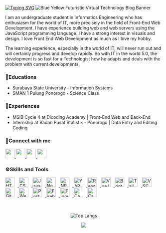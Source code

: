 <a href="https://git.io/typing-svg"><img src="https://readme-typing-svg.demolab.com?font=Noto+Sans&size=30&pause=1000&color=F7F7F7&center=true&width=1000&lines=👨🏻‍🎓+Student+at+Surabaya+State+University;💻+Informatics+Engineering;👨🏻‍💻+Information+Systems;⚛+Junior+Front-End+Web+Developer;🌐+Web+Development+Enthusiast;I+%F0%9F%92%9B+Javascript" alt="Typing SVG" /></a>
![Blue Yellow Futuristic Virtual Technology Blog Banner](https://github.com/VickyPratama87/VickyPratama87/assets/92003802/00a69b10-f009-4e77-9871-59e8db8e7fba)

I am an undergraduate student in Informatics Engineering who has enthusiasm for the world of IT, more precisely in the field of Front-End Web Development. I have experience building web and web servers using the JavaScript programming language. I have a strong interest in visuals and design. I love Front End Web Development as much as I love my hobby. 

The learning experience, especially in the world of IT, will never run out and will certainly progress and develop rapidly. So with IT in the world 5.0, the development is so fast for a Technologist how he adapts and deals with the problem with current developments.

<h3 align="left">🏫Educations</h3>
<ul>
  <li>Surabaya State University - Information Systems</li>
  <li>SMAN 1 Pulung Ponorogo - Science Class</li>
</ul>

<h3 align="left">📍Experiences</h3>
<ul>
  <li>MSIB Cycle 4 at Dicoding Academy | Front-End Web and Back-End </li>
  <li>Internship at Badan Pusat Statistik - Ponorogo | Data Entry and Editing Coding </li>
</ul>

<h3 align="left">🔗Connect with me</h3>
<p align="left">
  <a href="https://wa.me/6282237282128" target="_blank" rel="noreferrer">
    <img src="https://upload.wikimedia.org/wikipedia/commons/6/6b/WhatsApp.svg" height="30px" />
  </a>
  <a href="https://instagram.com/vickymahardyka87" target="_blank" rel="noreferrer">
    <img src="https://upload.wikimedia.org/wikipedia/commons/thumb/e/e7/Instagram_logo_2016.svg/640px-Instagram_logo_2016.svg.png" height="30px" />
  </a>
  <a href="https://linkedin.com/in/vicky-pratama" target="_blank" rel="noreferrer">
    <img src="https://upload.wikimedia.org/wikipedia/commons/thumb/8/81/LinkedIn_icon.svg/640px-LinkedIn_icon.svg.png" height="30px" />
  </a>
  <a href="mailto:vicky.20016@mhs.unesa.ac.id" target="_blank" rel="noreferrer">
    <img src="https://upload.wikimedia.org/wikipedia/commons/7/7e/Gmail_icon_%282020%29.svg" height="30px" width="30px" />
  </a>
</p>

<h3 align="left">⚙️Skills and Tools</h3>
<div align="left">
  <a href="https://developer.mozilla.org/en-US/docs/Web/HTML" target="_blank" rel="noreferrer">
      <img  alt="HTML" height="30px" style="padding-right:10px;" src="https://cdn.jsdelivr.net/gh/devicons/devicon/icons/html5/html5-original.svg"/>
  </a>
  <a href="https://developer.mozilla.org/en-US/docs/Web/CSS" target="_blank" rel="noreferrer">
      <img  alt="CSS" height="30px" style="padding-right:10px;" src="https://cdn.jsdelivr.net/gh/devicons/devicon/icons/css3/css3-original.svg"/>
  </a>
  <a href="https://developer.mozilla.org/en-US/docs/Web/JavaScript" target="_blank" rel="noreferrer">
      <img  alt="JavaScript" height="30px" style="padding-right:10px;" src="https://cdn.jsdelivr.net/gh/devicons/devicon/icons/javascript/javascript-plain.svg"/>
  </a>
  <a href="https://nodejs.org/en/" target="_blank" rel="noreferrer">
      <img  alt="NodeJS" height="30px" style="padding-right:10px;" src="https://cdn.jsdelivr.net/gh/devicons/devicon/icons/nodejs/nodejs-original.svg"/>
  </a>
  <a href="https://www.npmjs.com/" target="_blank" rel="noreferrer">
      <img  alt="NPM" height="30px" style="padding-right:10px;" src="https://cdn.jsdelivr.net/gh/devicons/devicon/icons/npm/npm-original-wordmark.svg"/>
  </a>
  <a href="https://yarnpkg.com/" target="_blank" rel="noreferrer">
      <img  alt="YARN" height="30px" style="padding-right:10px;" src="https://cdn.jsdelivr.net/gh/devicons/devicon/icons/yarn/yarn-original.svg"/>
  </a>
  <a href="https://reactjs.org/" target="_blank" rel="noreferrer">
      <img  alt="ReactJS" height="30px" style="padding-right:10px;" src="https://cdn.jsdelivr.net/gh/devicons/devicon/icons/react/react-original.svg" />
  </a>
  <a href="https://vuejs.org/" target="_blank" rel="noreferrer">
      <img  alt="VueJS" height="30px" style="padding-right:10px;" src="https://cdn.jsdelivr.net/gh/devicons/devicon/icons/vuejs/vuejs-original.svg" />
  </a>
  <a href="https://getbootstrap.com/" target="_blank" rel="noreferrer">
      <img  alt="Bootstrap" height="30px" style="padding-right:10px;" src="https://cdn.jsdelivr.net/gh/devicons/devicon/icons/bootstrap/bootstrap-original.svg"/>
  </a>
  <a href="https://tailwindcss.com/" target="_blank" rel="noreferrer">
      <img  alt="Tailwind" height="30px" style="padding-right:10px;" src="https://cdn.jsdelivr.net/gh/devicons/devicon/icons/tailwindcss/tailwindcss-plain.svg"/>
  </a>
  <a href="https://code.visualstudio.com/" target="_blank" rel="noreferrer">
      <img  alt="VSCode" height="30px" style="padding-right:10px;"src="https://cdn.jsdelivr.net/gh/devicons/devicon/icons/vscode/vscode-original.svg"/>
  </a>
  <a href="https://git-scm.com/" target="_blank" rel="noreferrer">
      <img  alt="Git" height="30px" style="padding-right:10px;" src="https://cdn.jsdelivr.net/gh/devicons/devicon/icons/git/git-original.svg"/>
  </a>
  <a href="https://webpack.js.org/" target="_blank" rel="noreferrer">
      <img  alt="Webpack" height="30px" style="padding-right:10px;" src="https://cdn.jsdelivr.net/gh/devicons/devicon/icons/webpack/webpack-original.svg"/>
  </a>
  <a href="https://www.postman.com/" target="_blank" rel="noreferrer">
      <img  alt="Postman" height="30px" style="padding-right:10px;" src="https://skillicons.dev/icons?i=postman"/>
  </a>
  <a href="https://firebase.google.com/" target="_blank" rel="noreferrer">
      <img  alt="Firebase" height="30px" style="padding-right:10px;" src="https://cdn.jsdelivr.net/gh/devicons/devicon/icons/firebase/firebase-plain.svg"/>
  </a>
  <a href="https://www.figma.com/" target="_blank" rel="noreferrer">
      <img  alt="Figma" height="30px" style="padding-right:10px;" src="https://cdn.jsdelivr.net/gh/devicons/devicon/icons/figma/figma-original.svg"/> 
  </a>
  <a href="https://www.canva.com/" target="_blank" rel="noreferrer">
      <img  alt="Canva" height="30px" style="padding-right:10px;" src="https://cdn.jsdelivr.net/gh/devicons/devicon/icons/canva/canva-original.svg"/> 
  </a>
  <a href="https://www.mysql.com/" target="_blank" rel="noreferrer">
      <img  alt="Canva" height="30px" style="padding-right:10px;" src="https://cdn.jsdelivr.net/gh/devicons/devicon/icons/mysql/mysql-original.svg"/> 
  </a>
</div>
<br/>
<br/>

<div align="center">

  ![Top Langs](https://github-readme-stats.vercel.app/api/top-langs/?username=VickyPratama87&layout=compact&theme=tokyonight)
</div>


<div align="center">
  
  <a href="">![](https://quotes-github-readme.vercel.app/api?type=horizontal&theme=radical)</a>
</div>
